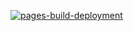 [![pages-build-deployment](https://github.com/badatt/badatt.github.io/actions/workflows/pages/pages-build-deployment/badge.svg?branch=gh-pages)](https://github.com/badatt/badatt.github.io/actions/workflows/pages/pages-build-deployment)
